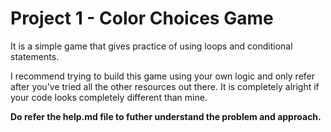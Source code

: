 # Project 1 - Color Choices Game

It is a simple game that gives practice of using loops and conditional statements.

I recommend trying to build this game using your own logic and only refer after you've tried all the other resources out there.
It is completely alright if your code looks completely different than mine. 

**Do refer the help.md file to futher understand the problem and approach.**
